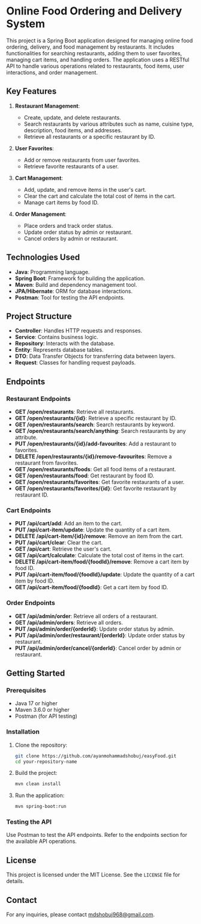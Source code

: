 # Online Food Ordering and Delivery System

This project is a Spring Boot application designed for managing online food ordering, delivery, and food management by restaurants. It includes functionalities for searching restaurants, adding them to user favorites, managing cart items, and handling orders. The application uses a RESTful API to handle various operations related to restaurants, food items, user interactions, and order management.

## Key Features

1. **Restaurant Management**:
   - Create, update, and delete restaurants.
   - Search restaurants by various attributes such as name, cuisine type, description, food items, and addresses.
   - Retrieve all restaurants or a specific restaurant by ID.

2. **User Favorites**:
   - Add or remove restaurants from user favorites.
   - Retrieve favorite restaurants of a user.

3. **Cart Management**:
   - Add, update, and remove items in the user's cart.
   - Clear the cart and calculate the total cost of items in the cart.
   - Manage cart items by food ID.

4. **Order Management**:
   - Place orders and track order status.
   - Update order status by admin or restaurant.
   - Cancel orders by admin or restaurant.

## Technologies Used

- **Java**: Programming language.
- **Spring Boot**: Framework for building the application.
- **Maven**: Build and dependency management tool.
- **JPA/Hibernate**: ORM for database interactions.
- **Postman**: Tool for testing the API endpoints.

## Project Structure

- **Controller**: Handles HTTP requests and responses.
- **Service**: Contains business logic.
- **Repository**: Interacts with the database.
- **Entity**: Represents database tables.
- **DTO**: Data Transfer Objects for transferring data between layers.
- **Request**: Classes for handling request payloads.

## Endpoints

### Restaurant Endpoints

- **GET /open/restaurants**: Retrieve all restaurants.
- **GET /open/restaurants/{id}**: Retrieve a specific restaurant by ID.
- **GET /open/restaurants/search**: Search restaurants by keyword.
- **GET /open/restaurants/search/anything**: Search restaurants by any attribute.
- **PUT /open/restaurants/{id}/add-favourites**: Add a restaurant to favorites.
- **DELETE /open/restaurants/{id}/remove-favourites**: Remove a restaurant from favorites.
- **GET /open/restaurants/foods**: Get all food items of a restaurant.
- **GET /open/restaurants/food**: Get restaurant by food ID.
- **GET /open/restaurants/favorites**: Get favorite restaurants of a user.
- **GET /open/restaurants/favorites/{id}**: Get favorite restaurant by restaurant ID.

### Cart Endpoints

- **PUT /api/cart/add**: Add an item to the cart.
- **PUT /api/cart-item/update**: Update the quantity of a cart item.
- **DELETE /api/cart-item/{id}/remove**: Remove an item from the cart.
- **PUT /api/cart/clear**: Clear the cart.
- **GET /api/cart**: Retrieve the user's cart.
- **GET /api/cart/calculate**: Calculate the total cost of items in the cart.
- **DELETE /api/cart-item/food/{foodId}/remove**: Remove a cart item by food ID.
- **PUT /api/cart-item/food/{foodId}/update**: Update the quantity of a cart item by food ID.
- **GET /api/cart-item/food/{foodId}**: Get a cart item by food ID.

### Order Endpoints

- **GET /api/admin/order**: Retrieve all orders of a restaurant.
- **GET /api/admin/orders**: Retrieve all orders.
- **PUT /api/admin/order/{orderId}**: Update order status by admin.
- **PUT /api/admin/order/restaurant/{orderId}**: Update order status by restaurant.
- **PUT /api/admin/order/cancel/{orderId}**: Cancel order by admin or restaurant.

## Getting Started

### Prerequisites

- Java 17 or higher
- Maven 3.6.0 or higher
- Postman (for API testing)

### Installation

1. Clone the repository:
   ```sh
   git clone https://github.com/ayanmohammadshobuj/easyFood.git
   cd your-repository-name
   ```

2. Build the project:
   ```sh
   mvn clean install
   ```

3. Run the application:
   ```sh
   mvn spring-boot:run
   ```

### Testing the API

Use Postman to test the API endpoints. Refer to the endpoints section for the available API operations.

## License

This project is licensed under the MIT License. See the `LICENSE` file for details.

## Contact

For any inquiries, please contact mdshobuj968@gmail.com.
```
